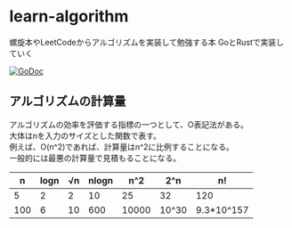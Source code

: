 # learn-algorithm

螺旋本やLeetCodeからアルゴリズムを実装して勉強する本
GoとRustで実装していく

[![GoDoc](https://godoc.org/github.com/44smkn/learn-algorithm/impl-using-go?status.svg)](https://godoc.org/github.com/44smkn/learn-algorithm/impl-using-go)

## アルゴリズムの計算量

アルゴリズムの効率を評価する指標の一つとして、O表記法がある。  
大体はnを入力のサイズとした関数で表す。  
例えば、O(n^2)であれば、計算量はn^2に比例することになる。  
一般的には最悪の計算量で見積もることになる。

|n|logn|√n|nlogn|n^2|2^n|n!|
|---|---|---|---|---|---|---|
|5|2|2|10|25|32|120|
|100|6|10|600|10000|10^30|9.3*10^157|
